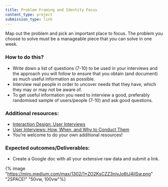 ```yaml
---
title: Problem Framing and Identity Focus
content_type: project
submission_type: link 
---
```


Map out the problem and pick an important place to focus. The problem you choose to solve must be a manageable piece that you can solve in one week. 

### How to do this? 
- Write down a list of questions (7-10) to be used in your interviews and the approach you will follow to ensure that you obtain (and document) as much useful information as possible.
- Interview real people in order to uncover needs that they have, which they may or may not be aware of. 
- To get useful information you need to interview a good, preferably randomised sample of users/people (7-10) and ask good questions. 

### Additional resources:
- [Interaction Design: User Interviews](https://www.interaction-design.org/literature/topics/user-interviews)
- [User Interviews: How, When, and Why to Conduct Them](https://www.nngroup.com/articles/user-interviews/)
- You’re welcome to do your own additional resources! 

### Expected outcomes/Deliverables:
- Create a Google doc with all your extensive raw data and submit a link. 

{% image "https://miro.medium.com/max/1302/1*ZO2KsCZZ3nivJo6tJ4jISw.png" "2SPACE!" "50vw, 100vw"%}